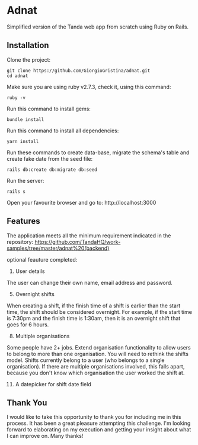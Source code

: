 # Adnat

 Simplified version of the Tanda web app from scratch using Ruby on Rails.

## Installation
 
 Clone the project:

 ```
 git clone https://github.com/GiorgioGristina/adnat.git
 cd adnat
 ```

 Make sure you are using ruby v2.7.3, check it, using this command:

 ```
 ruby -v
 ```

 Run this command to install gems:

 ```
 bundle install
 ```

 Run this command to install all dependencies:

 ```
 yarn install
 ```

 Run these commands to create data-base, migrate the schema's table and create fake date from the seed file: 

 ```
 rails db:create db:migrate db:seed
 ```

 Run the server:

 ```
 rails s
 ```

 Open your favourite browser and go to: http://localhost:3000

 ## Features

 The application meets all the minimum requirement indicated in the repository: https://github.com/TandaHQ/work-samples/tree/master/adnat%20(backend)

 optional feauture completed:

 1. User details

 The user can change their own name, email address and password.

 5. Overnight shifts

 When creating a shift, if the finish time of a shift is earlier than the start time, the shift should be considered overnight. For example, if the start time is 7:30pm and the finish time is 1:30am, then it is an overnight shift that goes for 6 hours.

 8. Multiple organisations 

 Some people have 2+ jobs. Extend organisation functionality to allow users to belong to more than one organisation. You will need to rethink the shifts model. Shifts currently belong to a user (who belongs to a single organisation). If there are multiple organisations involved, this falls apart, because you don't know which organisation the user worked the shift at.

 11. A datepicker for shift date field

 ## Thank You

 I would like to take this opportunity to thank you for including me in this process. It has been a great pleasure attempting this challenge. I'm looking forward to elaborating on my execution and getting your insight about what I can improve on. Many thanks!





